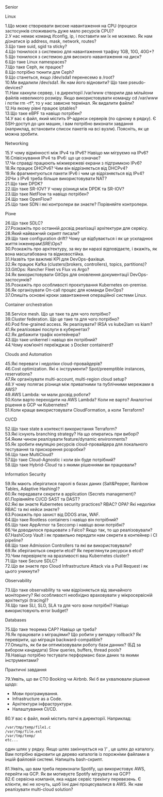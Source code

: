 Senior

Linux  

1.Що може створювати високе навантаження на CPU (процеси застосунків споживають дуже мало ресурсів CPU)?  
2.У нас немає команд ifconfig, ip, і поставити ми їх не можемо. Як нам дізнатися ip address, mask, network, routes?  
3.Що таке suid, sgid та sticky?  
4.Що тюнилося з системою для навантаження трафіку 1GB, 10G, 40G+?  
5.Що тюнилося з системою для високого навантаження на диск?  
6.Що таке Linux namespaces?  
7.Що таке Ceph, як працює?  
8.Що потрібно тюнити для Ceph?  
9.Що станеться, якщо /dev/sda1 перенесемо в /root?  
10.Ми видалили /dev/sda1. Як нам його відновити? Що таке pseudo-devices?  
11.Нам хакнули сервер, і в директорії /var/www створили два мільйони файлів невеликого розміру. Якщо використовувати команду cd /var/www і потім rm -rf*, то у нас зависне термінал. Як видалити файли?  
12.На якому рівні працює iptables?  
13.Що таке eBPF та навіщо потрібен?  
14.У вас є файл, який містить IP-адреси серверів (по одному в рядку). Є SSH-доступ до цих машин, і вам потрібно виконати завдання (наприклад, встановити список пакетів на всі вузли). Поясніть, як це можна зробити.  

Networking  

15.У чому відмінності між IPv4 та IPv6? Навіщо ми мігруємо на IPv6?  
16.Співіснування IPv4 та IPv6: що це означає?  
17.Чи справді працюють міжмережеві екрани з підтримкою IPv6?  
18.Як працює DHCPv6? Чим він відрізняється від DHCPv4?  
19.Як фрагментуються пакети IPv6 і чим це відрізняється від IPv4?  
20Чи з IPv6 треба більше використовувати NAT?  
21.Що таке DPDK?  
22.Що таке SR-IOV? У чому різниця між DPDK та SR-IOV?  
23.Що таке NetFlow та навіщо потрібен?  
24.Що таке OpenFlow?  
25.Що таке SDN і які контролери ви знаєте? Порівняйте контролери.  

Різне  

26.Що таке SDLC?  
27.Розкажіть про останній досвід реалізації архітектури для сервісу.  
28.Який найважчий скрипт писали?  
29.Що таке configuration drift? Чому це відбувається і як це ускладнює життя інженерам\SRE\Ops?  
30.Розкажіть про архітектуру, за яку ви наразі відповідаєте, і вкажіть, як вона масштабована та відмовостійка.  
31.Назвіть три важливі KPI для DevOps-фахівця.  
32.Як працює Kafka (clusters(brokers, controllers), topics, partitions)?  
33.GitOps: Rancher Fleet vs Flux vs Argo?  
34.Як використовувати GitOps для оновлення документації DevOps-застосунків?  
35.Розкажіть про особливості проєктування Kubernetes on-premise.  
36.Як організувати On-call процес для команди DevOps?  
37.Опишіть основні кроки завантаження операційної системи Linux.  

Container orchestration  

38.Service mesh. Що це таке та для чого потрібно?  
39.Cluster federation. Що це таке та для чого потрібно?  
40.Pod fine-grained access. Як реалізувати? IRSA vs kube2iam vs kiam?  
41.Як реалізовані послуги в кубернетах?  
42.Як дебажити трафік контейнера?  
43.Що таке unikernel і навіщо він потрібний?  
44.Чому ком’юніті переїжджає з Docker containerd?  

Clouds and Automation  

45.Які переваги і недоліки cloud-провайдерів?  
46.Cost optimization. Які є інструменти? Spot/preemptible instances, reservations?  
47.Як організувати multi-account, multi-region cloud setup?  
48.У чому полягає різниця між приватними та публічними мережами в AWS?  
49.AWS Lambda: чи мали досвід роботи?  
50.Коли варто переходити на AWS Lambda? Коли не варто? Аналогічні рішення в GCP чи Kubernetes?  
51.Коли краще використовувати CloudFormation, а коли Terraform?  

CI/CD  

52.Що таке state в контексті використання Terraform?  
53.Які існують branching strategy? На що опиратись при виборі?  
54.Яким чином реалізувати feature/dynamic environments?  
55.Як зробити емуляцію ресурсів cloud-провайдера для локального тестування та прискорення розробки?  
56.Що таке MultiCloud?  
57.Що таке Cloud-Agnostic і коли він буде потрібний?  
58.Що таке Hybrid-Cloud та з якими рішеннями ви працювали?  

Information Security  

59.Як мають зберігатися паролі в базах даних (Salt&Pepper, Rainbow Tables, Adaptive Hashing)?  
60.Як передавати секрети в application (Secrets management)?  
61.Порівняйте CI/CD SAST та DAST?  
62.Які ви знаєте Kubernetes security practices? RBAC? OPA? Які недоліки RBAC та які кейси знаєте?  
63.Розкажіть про захист від DDOS атак, WAF.  
64.Що таке Rootless containers і навіщо він потрібний?  
65.Що таке AppArmor та Seccomp і навіщо вони потрібні?  
66.Чи доводилося працювати з Falco? Якщо так, то що реалізовували?  
67.HashiCorp Vault і як правильно передати нам секрети в контейнер і CI pipeline?  
68.Що таке Admission Controllers та які ви використовували?  
69.Як зберігаються секрети etcd? Як переглянути ресурси в etcd?  
70.Чим перевіряєте на вразливості ваш Kubernetes cluster?  
71.Що таке Secure SDLC?  
72.Що ви знаєте про Cloud Infrastructure Attack via a Pull Request і як цього уникнути?  

Observability  

73.Що таке observability та чим відрізняється від звичайного моніторингу? Які особливості необхідно враховувати у мікросервісній архітектурі (tracing)?  
74.Що таке SLI, SLO, SLA та для чого вони потрібні? Навіщо використовують error budget?  

Databases  

75.Що таке теорема CAP? Навіщо це треба?  
76.Як працювати з міграціями? Що робити у випадку rollback? Як перевірити, що міграція backward-compatible?  
77.Опишіть, як би ви оптимізовували роботу бази данних? (БД за вибором кандидата) Slow queries, buffers, thread pools?  
78.Навіщо потрібно тестувати перформанс бази даних та якими інструментами?  

Практичні завдання  

79.Уявіть, що ви CTO Booking чи Airbnb. Які б ви ухвалювали рішення щодо:

   - Мови програмування.
   - Infrastructure as a Code.
   - Архітектури інфраструктури.
   - Налаштування CI/CD.

80.У вас є файл, який містить патчі в директорії. Наприклад:

    /var/tmp/temp/file1.c
    /var/tmp/file.ext
    /var/tmp/temp/
    etc... 
один шлях у рядку. Якщо шлях закінчується на ’/’ , це шлях до каталогу. Вам потрібно відновити це дерево каталогів із порожніми файлами в іншій файловій системі. Напишіть bash-скрипт.  

81.Уявіть, що вам треба переконати Spotify, що використовує AWS, перейти на GCP. Як ви мотивуєте Spotify мігрувати на GCP?  
82.Є сервісна компанія, яка надає сервіс трекінгу перевезень. Є клієнти, які не хочуть, щоб їхні дані процесувалися в AWS. Як нам реалізувати multi-cloud solution?  